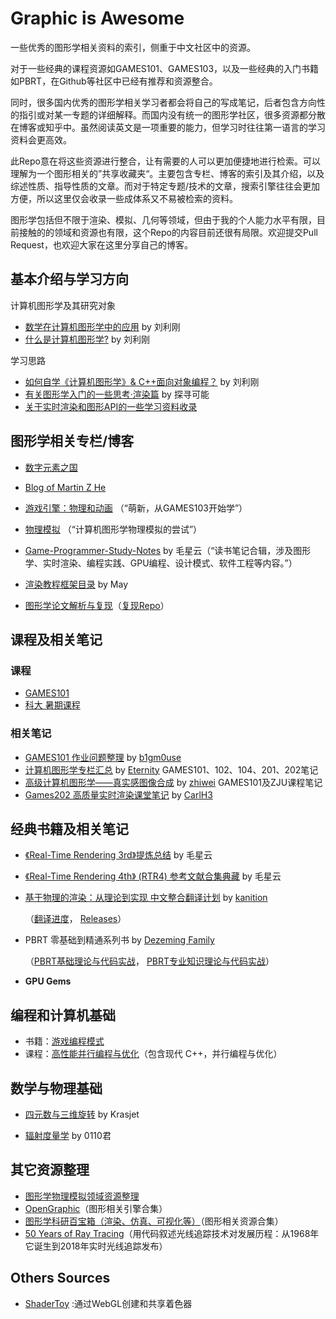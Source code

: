 # Graphic is Awesome
一些优秀的图形学相关资料的索引，侧重于中文社区中的资源。  

对于一些经典的课程资源如GAMES101、GAMES103，以及一些经典的入门书籍如PBRT，在Github等社区中已经有推荐和资源整合。  

同时，很多国内优秀的图形学相关学习者都会将自己的写成笔记，后者包含方向性的指引或对某一专题的详细解释。而国内没有统一的图形学社区，很多资源都分散在博客或知乎中。虽然阅读英文是一项重要的能力，但学习时往往第一语言的学习资料会更高效。

此Repo意在将这些资源进行整合，让有需要的人可以更加便捷地进行检索。可以理解为一个图形相关的”共享收藏夹“。主要包含专栏、博客的索引及其介绍，以及综述性质、指导性质的文章。而对于特定专题/技术的文章，搜索引擎往往会更加方便，所以这里仅会收录一些成体系又不易被检索的资料。

图形学包括但不限于渲染、模拟、几何等领域，但由于我的个人能力水平有限，目前接触的的领域和资源也有限，这个Repo的内容目前还很有局限。欢迎提交Pull Request，也欢迎大家在这里分享自己的博客。

## 基本介绍与学习方向

计算机图形学及其研究对象

- [数学在计算机图形学中的应用](http://staff.ustc.edu.cn/~lgliu/Resources/CG/Math_for_CG_Turk_CN.htm) by 刘利刚
- [什么是计算机图形学?](http://staff.ustc.edu.cn/~lgliu/Resources/CG/What_is_CG.htm) by 刘利刚

学习思路

- [如何自学《计算机图形学》& C++面向对象编程？](http://staff.ustc.edu.cn/~lgliu/Resources/CG/How_to_Learn_CG&Coding.htm) by 刘利刚
- [有关图形学入门的一些思考·渲染篇](https://zhuanlan.zhihu.com/p/288276231) by 探寻可能
- [关于实时渲染和图形API的一些学习资料收录](https://zhuanlan.zhihu.com/p/456417172)

## 图形学相关专栏/博客
- [数字元素之国](https://www.zhihu.com/column/c_1026053199056265216) 
- [Blog of Martin Z He](http://blog.apassbydreg.work/)  
- [游戏引擎：物理和动画](https://zhuanlan.zhihu.com/c_1446196282121043968) （“萌新，从GAMES103开始学”）
- [物理模拟](https://www.zhihu.com/column/c_1445731604303523840) （“计算机图形学物理模拟的尝试”）
- [Game-Programmer-Study-Notes](https://github.com/QianMo/Game-Programmer-Study-Notes)  by 毛星云（“读书笔记合辑，涉及图形学、实时渲染、编程实践、GPU编程、设计模式、软件工程等内容。”）


- [渲染教程框架目录](https://docs.qq.com/doc/DUFdKZE1oVFd3ZlBs) by May
- [图形学论文解析与复现](https://zhuanlan.zhihu.com/p/357265599)（[复现Repo](https://github.com/AngelMonica126/GraphicAlgorithm)）

## 课程及相关笔记

### 课程
- [GAMES101]()
- [科大 暑期课程](http://staff.ustc.edu.cn/~renjiec/SummerSchool_2022/index.html)

### 相关笔记
- [GAMES101 作业问题整理](https://zhuanlan.zhihu.com/p/375391720) by [b1gm0use](https://www.zhihu.com/people/b1gm0use)
- [计算机图形学专栏汇总](https://zhuanlan.zhihu.com/p/349574600) by [Eternity](https://www.zhihu.com/people/AlbertRen)
  GAMES101、102、104、201、202笔记
- [高级计算机图形学——真实感图像合成](https://zhuanlan.zhihu.com/p/459580639) by [zhiwei](https://www.zhihu.com/people/zhiwei-53-83)
  GAMES101及ZJU课程笔记
- [Games202 高质量实时渲染课堂笔记](https://zhuanlan.zhihu.com/p/363333150) by [CarlH3](https://www.zhihu.com/people/whys0far)

## 经典书籍及相关笔记

- [《Real-Time Rendering 3rd》提炼总结](https://github.com/QianMo/Real-Time-Rendering-3rd-CN-Summary-Ebook) by 毛星云
- [《Real-Time Rendering 4th》 (RTR4) 参考文献合集典藏](https://github.com/QianMo/Real-Time-Rendering-4th-Bibliography-Collection) by 毛星云

- [基于物理的渲染：从理论到实现 中文整合翻译计划](https://github.com/kanition/pbrtbook) by [kanition](https://github.com/kanition)

  （[翻译进度](https://github.com/kanition/pbrtbook/projects/1)， [Releases](https://github.com/kanition/pbrtbook/releases)）

- PBRT 零基础到精通系列书 by [Dezeming Family](https://dezeming.top/)

  （[PBRT基础理论与代码实战](https://dezeming.top/?page_id=50)， [PBRT专业知识理论与代码实战](https://dezeming.top/?page_id=342)）

- **GPU Gems**

## 编程和计算机基础

- 书籍：[游戏编程模式](https://gpp.tkchu.me/)
- 课程：[高性能并行编程与优化](https://github.com/parallel101/course)（包含现代 C++，并行编程与优化）

## 数学与物理基础

- [四元数与三维旋转](https://krasjet.github.io/quaternion/) by Krasjet

- [辐射度量学](https://zhuanlan.zhihu.com/p/139468429) by 0110君

## 其它资源整理
- [图形学物理模拟领域资源整理](https://zhuanlan.zhihu.com/p/444931303)
- [OpenGraphic](https://github.com/Gforcex/OpenGraphic)（图形相关引擎合集）
- [图形学科研百宝箱（渲染、仿真、可视化等）](https://zhuanlan.zhihu.com/p/501376480)（图形相关资源合集）
- [50 Years of Ray Tracing](https://github.com/neil3d/50YearsOfRayTracing)（用代码叙述光线追踪技术对发展历程：从1968年它诞生到2018年实时光线追踪发布）

## Others Sources

- [ShaderToy](https://www.shadertoy.com/) :通过WebGL创建和共享着色器

